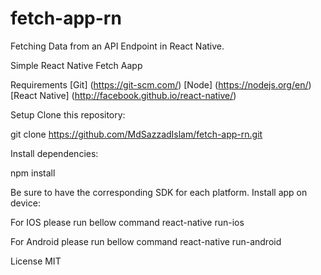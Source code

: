 # fetch-app-rn
Fetching Data from an API Endpoint in React Native. 


Simple React Native Fetch Aapp


Requirements
[Git] (https://git-scm.com/)
[Node] (https://nodejs.org/en/)
[React Native] (http://facebook.github.io/react-native/)

Setup
Clone this repository:

git clone https://github.com/MdSazzadIslam/fetch-app-rn.git


Install dependencies:

npm install

Be sure to have the corresponding SDK for each platform. Install app on device:

For IOS please run bellow command
react-native run-ios 

For Android please run bellow command
react-native run-android

License
MIT
